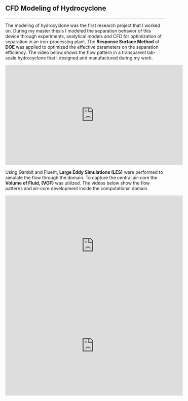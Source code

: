 ## CFD Modeling of Hydrocyclone
---

The modeling of hydrocyclone was the first research project that I worked on. During my master thesis I modeled the separation behavior of this device through experiments, analytical models and CFD for optimization of separation in an iron-processing plant. The **Response Surface Method** of **DOE** was applied to optimized the effective parameters on the separation efficiency. The video below shows the flow pattern in a transparent lab-scale hydrocyclone that I designed and manufactured during my work.

<iframe width="560" height="315" src="https://www.youtube.com/embed/OPKIcug0zl8" frameborder="0" allow="accelerometer; autoplay; encrypted-media; gyroscope; picture-in-picture" allowfullscreen></iframe>

Using Gambit and Fluent, **Large Eddy Simulations (LES)** were performed to simulate the flow through the domain. To capture the central air-core the **Volume of Fluid, (VOF)** was utilized. The videos below show the flow patterns and air-core development inside the computational domain.


<iframe width="560" height="315" src="https://www.youtube.com/embed/HLoUMNbHOag" frameborder="0" allow="accelerometer; autoplay; encrypted-media; gyroscope; picture-in-picture" allowfullscreen></iframe>


<iframe width="560" height="315" src="https://www.youtube.com/embed/CnoQ9Mg8EhE" frameborder="0" allow="accelerometer; autoplay; encrypted-media; gyroscope; picture-in-picture" allowfullscreen></iframe>

